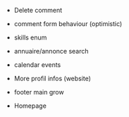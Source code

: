 - Delete comment
- comment form behaviour (optimistic)

- skills enum
- annuaire/annonce search
- calendar events

- More profil infos (website)

- footer main grow
- Homepage
